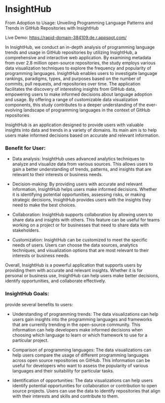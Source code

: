 # InsightHub
From Adoption to Usage: Unveiling Programming Language Patterns and Trends in GitHub Repositories with InsightHub

Live Demo: https://rapid-domain-384109.de.r.appspot.com/

In InsightHub, we conduct an in-depth analysis of programming language trends and usage in GitHub repositories by utilizing InsightHub, a comprehensive and interactive web application. By examining metadata from over 2.8 million open-source repositories, the study employs various data visualization techniques to explore the frequency and popularity of programming languages. InsightHub enables users to investigate language rankings, paradigms, types, and purposes based on the number of commits, pull requests, and repositories over time. The application facilitates the discovery of interesting insights from GitHub data, empowering users to make informed decisions about language adoption and usage. By offering a range of customizable data visualization components, this study contributes to a deeper understanding of the ever-evolving landscape of programming languages in the context of GitHub repositories


InsightHub is an application designed to provide users with valuable insights into data and trends in a variety of domains. Its main aim is to help users make informed decisions based on accurate and relevant information.

### Benefit for User:

- Data analysis: InsightHub uses advanced analytics techniques to analyze and visualize data from various sources. This allows users to gain a better understanding of trends, patterns, and insights that are relevant to their interests or business needs.

- Decision-making: By providing users with accurate and relevant information, InsightHub helps users make informed decisions. Whether it is identifying potential opportunities, assessing risks, or making strategic decisions, InsightHub provides users with the insights they need to make the best choices.

- Collaboration: InsightHub supports collaboration by allowing users to share data and insights with others. This feature can be useful for teams working on a project or for businesses that need to share data with stakeholders.

- Customization: InsightHub can be customized to meet the specific needs of users. Users can choose the data sources, analytics techniques, and visualization options that are most relevant to their interests or business needs.

Overall, InsightHub is a powerful application that supports users by providing them with accurate and relevant insights. Whether it is for personal or business use, InsightHub can help users make better decisions, identify opportunities, and collaborate effectively.

### InsightHub Goals:
provide several benefits to users:

* Understanding of programming trends: The data visualizations can help users gain insights into the programming languages and frameworks that are currently trending in the open-source community. This information can help developers make informed decisions when choosing which language to learn or which framework to use for a particular project.

* Comparison of programming languages: The data visualizations can help users compare the usage of different programming languages across open source repositories on GitHub. This information can be useful for developers who want to assess the popularity of various languages and their suitability for particular tasks.

* Identification of opportunities: The data visualizations can help users identify potential opportunities for collaboration or contribution to open source projects. Users can use the data to identify repositories that align with their interests and skills and contribute to them.
